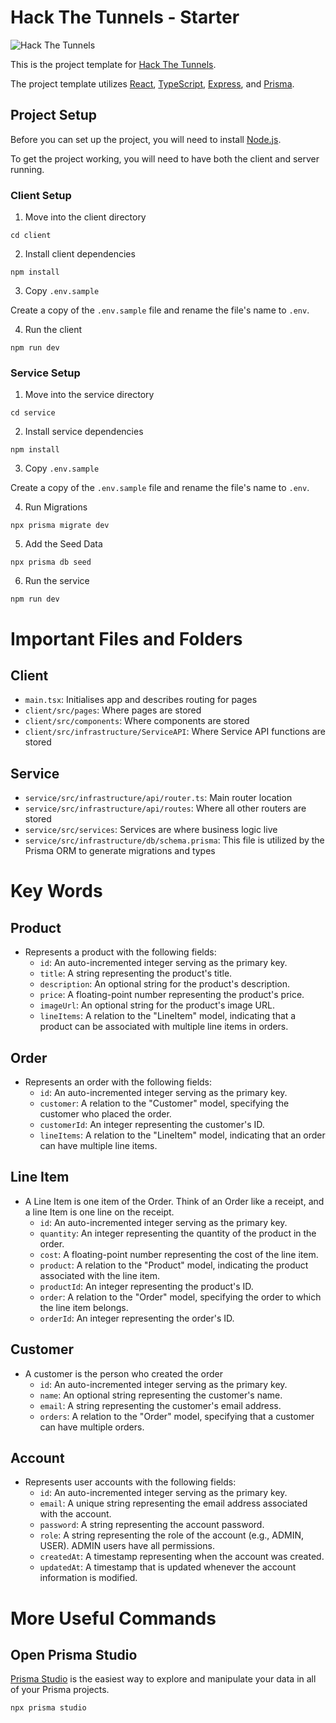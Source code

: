 # Hack The Tunnels - Starter

![Hack The Tunnels](https://i.imgur.com/hfdpJca.png)

This is the project template for [Hack The Tunnels](https://ccss.carleton.ca/hackthetunnels/).

The project template utilizes [React](https://react.dev/), [TypeScript](https://www.typescriptlang.org/), [Express](https://expressjs.com/), and [Prisma](https://www.prisma.io/).

## Project Setup

Before you can set up the project, you will need to install [Node.js](https://nodejs.org/en).

To get the project working, you will need to have both the client and server running.

### Client Setup

1. Move into the client directory

```
cd client
```

2. Install client dependencies

```
npm install
```

3. Copy `.env.sample`

Create a copy of the `.env.sample` file and rename the file's name to `.env`.


4. Run the client

```
npm run dev
```

### Service Setup

1. Move into the service directory

```
cd service
```

2. Install service dependencies

```
npm install
```

3. Copy `.env.sample`

Create a copy of the `.env.sample` file and rename the file's name to `.env`.

4. Run Migrations

```
npx prisma migrate dev
```

5. Add the Seed Data

```
npx prisma db seed
```

6. Run the service

```
npm run dev
```

# Important Files and Folders

## Client

- `main.tsx`: Initialises app and describes routing for pages
- `client/src/pages`: Where pages are stored
- `client/src/components`: Where components are stored
- `client/src/infrastructure/ServiceAPI`: Where Service API functions are stored

## Service

- `service/src/infrastructure/api/router.ts`: Main router location
- `service/src/infrastructure/api/routes`: Where all other routers are stored
- `service/src/services`: Services are where business logic live
- `service/src/infrastructure/db/schema.prisma`: This file is utilized by the Prisma ORM to generate migrations and types

# Key Words

## Product

- Represents a product with the following fields:
  - `id`: An auto-incremented integer serving as the primary key.
  - `title`: A string representing the product's title.
  - `description`: An optional string for the product's description.
  - `price`: A floating-point number representing the product's price.
  - `imageUrl`: An optional string for the product's image URL.
  - `lineItems`: A relation to the "LineItem" model, indicating that a product can be associated with multiple line items in orders.


## Order

- Represents an order with the following fields:
  - `id`: An auto-incremented integer serving as the primary key.
  - `customer`: A relation to the "Customer" model, specifying the customer who placed the order.
  - `customerId`: An integer representing the customer's ID.
  - `lineItems`: A relation to the "LineItem" model, indicating that an order can have multiple line items.

## Line Item

- A Line Item is one item of the Order. Think of an Order like a receipt, and a line Item is one line on the receipt.
  - `id`: An auto-incremented integer serving as the primary key.
  - `quantity`: An integer representing the quantity of the product in the order.
  - `cost`: A floating-point number representing the cost of the line item.
  - `product`: A relation to the "Product" model, indicating the product associated with the line item.
  - `productId`: An integer representing the product's ID.
  - `order`: A relation to the "Order" model, specifying the order to which the line item belongs.
  - `orderId`: An integer representing the order's ID.


## Customer

- A customer is the person who created the order
  - `id`: An auto-incremented integer serving as the primary key.
  - `name`: An optional string representing the customer's name.
  - `email`: A string representing the customer's email address.
  - `orders`: A relation to the "Order" model, specifying that a customer can have multiple orders.

## Account

- Represents user accounts with the following fields:
  - `id`: An auto-incremented integer serving as the primary key.
  - `email`: A unique string representing the email address associated with the account.
  - `password`: A string representing the account password.
  - `role`: A string representing the role of the account (e.g., ADMIN, USER). ADMIN users have all permissions.
  - `createdAt`: A timestamp representing when the account was created.
  - `updatedAt`: A timestamp that is updated whenever the account information is modified.

# More Useful Commands

## Open Prisma Studio

[Prisma Studio](https://www.prisma.io/studio) is the easiest way to explore and manipulate your data in all of your Prisma projects.

```
npx prisma studio
```
